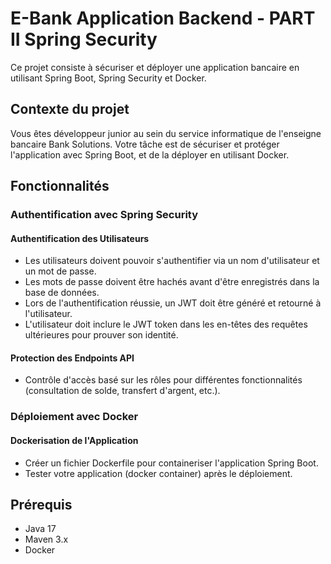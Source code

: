 # E-Bank Application Backend - PART II Spring Security

Ce projet consiste à sécuriser et déployer une application bancaire en utilisant Spring Boot, Spring Security et Docker.

## Contexte du projet

Vous êtes développeur junior au sein du service informatique de l'enseigne bancaire Bank Solutions. Votre tâche est de sécuriser et protéger l'application avec Spring Boot, et de la déployer en utilisant Docker.

## Fonctionnalités

### Authentification avec Spring Security

#### Authentification des Utilisateurs

- Les utilisateurs doivent pouvoir s'authentifier via un nom d'utilisateur et un mot de passe.
- Les mots de passe doivent être hachés avant d'être enregistrés dans la base de données.
- Lors de l'authentification réussie, un JWT doit être généré et retourné à l'utilisateur.
- L'utilisateur doit inclure le JWT token dans les en-têtes des requêtes ultérieures pour prouver son identité.

#### Protection des Endpoints API

- Contrôle d'accès basé sur les rôles pour différentes fonctionnalités (consultation de solde, transfert d'argent, etc.).

### Déploiement avec Docker

#### Dockerisation de l'Application

- Créer un fichier Dockerfile pour containeriser l'application Spring Boot.
- Tester votre application (docker container) après le déploiement.

## Prérequis

- Java 17
- Maven 3.x
- Docker
